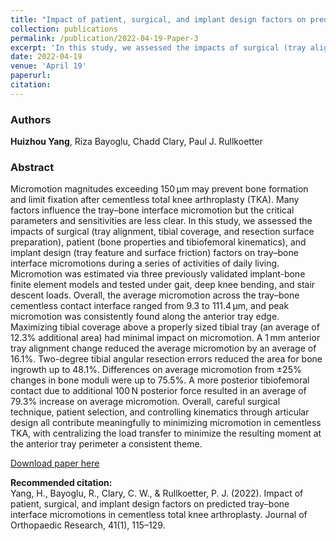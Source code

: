 ```yaml
---
title: "Impact of patient, surgical, and implant design factors on predicted tray–bone interface micromotions in cementless total knee arthroplasty"
collection: publications
permalink: /publication/2022-04-19-Paper-3
excerpt: 'In this study, we assessed the impacts of surgical (tray alignment, tibial coverage, and resection surface preparation), patient (bone properties and tibiofemoral kinematics), and implant design (tray feature and surface friction) factors on tray–bone interface micromotions during a series of activities of daily living.'
date: 2022-04-19
venue: 'April 19'
paperurl:
citation:
---
```

### Authors
**Huizhou Yang**, Riza Bayoglu, Chadd Clary, Paul J. Rullkoetter

### Abstract
Micromotion magnitudes exceeding 150 µm may prevent bone formation and limit fixation after cementless total knee arthroplasty (TKA). Many factors influence the tray–bone interface micromotion but the critical parameters and sensitivities are less clear. In this study, we assessed the impacts of surgical (tray alignment, tibial coverage, and resection surface preparation), patient (bone properties and tibiofemoral kinematics), and implant design (tray feature and surface friction) factors on tray–bone interface micromotions during a series of activities of daily living. Micromotion was estimated via three previously validated implant-bone finite element models and tested under gait, deep knee bending, and stair descent loads. Overall, the average micromotion across the tray–bone cementless contact interface ranged from 9.3 to 111.4 µm, and peak micromotion was consistently found along the anterior tray edge. Maximizing tibial coverage above a properly sized tibial tray (an average of 12.3% additional area) had minimal impact on micromotion. A 1 mm anterior tray alignment change reduced the average micromotion by an average of 16.1%. Two-degree tibial angular resection errors reduced the area for bone ingrowth up to 48.1%. Differences on average micromotion from ±25% changes in bone moduli were up to 75.5%. A more posterior tibiofemoral contact due to additional 100 N posterior force resulted in an average of 79.3% increase on average micromotion. Overall, careful surgical technique, patient selection, and controlling kinematics through articular design all contribute meaningfully to minimizing micromotion in cementless TKA, with centralizing the load transfer to minimize the resulting moment at the anterior tray perimeter a consistent theme.

[Download paper here](http://yanghuizhou1122.github.io/files/paper3.pdf)

**Recommended citation:**<br>Yang, H., Bayoglu, R., Clary, C. W., &amp; Rullkoetter, P. J. (2022). Impact of patient, surgical, and implant design factors on predicted tray–bone interface micromotions in cementless total knee arthroplasty. Journal of Orthopaedic Research, 41(1), 115–129.